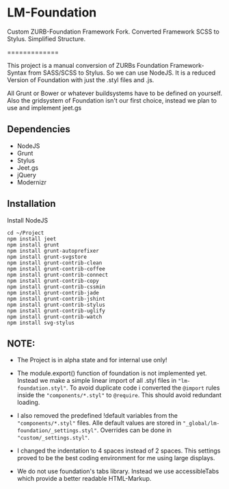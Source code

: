 LM-Foundation
=============

Custom ZURB-Foundation Framework Fork. Converted Framework SCSS to Stylus. Simplified Structure.

=============

This project is a manual conversion of ZURBs Foundation Framework-Syntax from SASS/SCSS to Stylus. So we can use NodeJS.
It is a reduced Version of Foundation with just the .styl files and .js.

All Grunt or Bower or whatever buildsystems have to be defined on yourself. Also the gridsystem of Foundation isn't our first choice, instead we plan to use and implement jeet.gs

Dependencies
------------
- NodeJS
- Grunt
- Stylus
- Jeet.gs
- jQuery
- Modernizr

Installation
------------

Install NodeJS
```
cd ~/Project
npm install jeet
npm install grunt
npm install grunt-autoprefixer
npm install grunt-svgstore
npm install grunt-contrib-clean
npm install grunt-contrib-coffee
npm install grunt-contrib-connect
npm install grunt-contrib-copy
npm install grunt-contrib-cssmin
npm install grunt-contrib-jade
npm install grunt-contrib-jshint
npm install grunt-contrib-stylus
npm install grunt-contrib-uglify
npm install grunt-contrib-watch
npm install svg-stylus
```

NOTE:
-----------
- The Project is in alpha state and for internal use only!

- The module.export() function of foundation is not implemented yet. Instead we make a simple linear import of all .styl files in ```"lm-foundation.styl"```. To avoid duplicate code i converted the ```@import``` rules inside the ```"components/*.styl"``` to ```@require```. This should avoid redundant loading.

- I also removed the predefined !default variables from the ```"components/*.styl"``` files. Alle default values are stored in ```"_global/lm-foundation/_settings.styl"```. Overrides can be done in ```"custom/_settings.styl"```.

- I changed the indentation to 4 spaces instead of 2 spaces. This settings proved to be the best coding environment for me using large displays.

- We do not use foundation's tabs library. Instead we use accessibleTabs which provide a better readable HTML-Markup.

